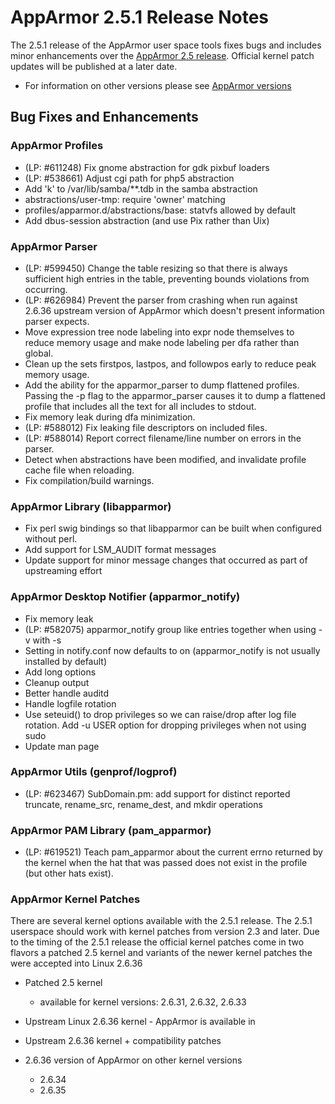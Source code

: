 AppArmor 2.5.1 Release Notes
============================

The 2.5.1 release of the AppArmor user space tools fixes
bugs and includes minor enhancements over the [AppArmor 2.5
release](Release_Notes_2.5). Official kernel patch updates will be
published at a later date.

-   For information on other versions please see [AppArmor versions](AppArmor_versions)

Bug Fixes and Enhancements
--------------------------

### AppArmor Profiles

-   (LP: \#611248) Fix gnome abstraction for gdk pixbuf loaders
-   (LP: \#538661) Adjust cgi path for php5 abstraction
-   Add 'k' to /var/lib/samba/\*\*.tdb in the samba abstraction
-   abstractions/user-tmp: require 'owner' matching
-   profiles/apparmor.d/abstractions/base: statvfs allowed by default
-   Add dbus-session abstraction (and use Pix rather than Uix)

### AppArmor Parser

-   (LP: \#599450) Change the table resizing so that there is always sufficient high entries in the table, preventing bounds violations from occurring.
-   (LP: \#626984) Prevent the parser from crashing when run against 2.6.36 upstream version of AppArmor which doesn't present information parser expects.
-   Move expression tree node labeling into expr node themselves to reduce memory usage and make node labeling per dfa rather than global.
-   Clean up the sets firstpos, lastpos, and followpos early to reduce peak memory usage.
-   Add the ability for the apparmor\_parser to dump flattened profiles. Passing the -p flag to the apparmor\_parser causes it to dump a flattened profile that includes all the text for all includes to stdout.
-   Fix memory leak during dfa minimization.
-   (LP: \#588012) Fix leaking file descriptors on included files.
-   (LP: \#588014) Report correct filename/line number on errors in the parser.
-   Detect when abstractions have been modified, and invalidate profile cache file when reloading.
-   Fix compilation/build warnings.

### AppArmor Library (libapparmor)

-   Fix perl swig bindings so that libapparmor can be built when configured without perl.
-   Add support for LSM\_AUDIT format messages
-   Update support for minor message changes that occurred as part of upstreaming effort

### AppArmor Desktop Notifier (apparmor\_notify)

-   Fix memory leak
-   (LP: \#582075) apparmor\_notify group like entries together when using -v with -s
-   Setting in notify.conf now defaults to on (apparmor\_notify is not usually installed by default)
-   Add long options
-   Cleanup output
-   Better handle auditd
-   Handle logfile rotation
-   Use seteuid() to drop privileges so we can raise/drop after log file rotation. Add -u USER option for dropping privileges when not using sudo
-   Update man page

### AppArmor Utils (genprof/logprof)

-   (LP: \#623467) SubDomain.pm: add support for distinct reported
    truncate, rename\_src, rename\_dest, and mkdir operations

### AppArmor PAM Library (pam\_apparmor)

-   (LP: \#619521) Teach pam\_apparmor about the current errno returned
    by the kernel when the hat that was passed does not exist in the
    profile (but other hats exist).

### AppArmor Kernel Patches

There are several kernel options available with the 2.5.1 release. The
2.5.1 userspace should work with kernel patches from version 2.3 and
later. Due to the timing of the 2.5.1 release the official kernel
patches come in two flavors a patched 2.5 kernel and variants of the
newer kernel patches the were accepted into Linux 2.6.36

-   Patched 2.5 kernel
    -   available for kernel versions: 2.6.31, 2.6.32, 2.6.33
-   Upstream Linux 2.6.36 kernel - AppArmor is available in

-   Upstream 2.6.36 kernel + compatibility patches
-   2.6.36 version of AppArmor on other kernel versions
    -   2.6.34
    -   2.6.35

